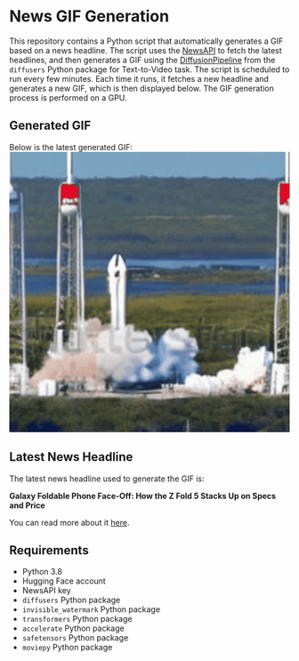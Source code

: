 # News GIF Generation
This repository contains a Python script that automatically generates a GIF based on a news headline. The script uses the [NewsAPI](https://newsapi.org/) to fetch the latest headlines, and then generates a GIF using the [DiffusionPipeline](https://github.com/huggingface/diffusers) from the `diffusers` Python package for Text-to-Video task.
The script is scheduled to run every few minutes. Each time it runs, it fetches a new headline and generates a new GIF, which is then displayed below. The GIF generation process is performed on a GPU.

## Generated GIF
Below is the latest generated GIF:
![Generated GIF](output.gif?raw=true&v=1690484718)

## Latest News Headline
The latest news headline used to generate the GIF is:

**Galaxy Foldable Phone Face-Off: How the Z Fold 5 Stacks Up on Specs and Price**

You can read more about it [here](https://www.cnet.com/tech/mobile/galaxy-foldable-phone-face-off-how-the-z-fold-5-stacks-up-against-earlier-models/).

## Requirements
- Python 3.8
- Hugging Face account
- NewsAPI key
- `diffusers` Python package
- `invisible_watermark` Python package
- `transformers` Python package
- `accelerate` Python package
- `safetensors` Python package
- `moviepy` Python package
